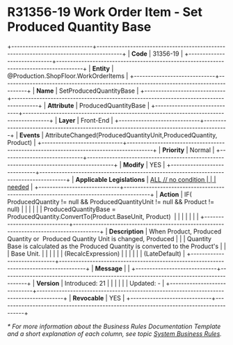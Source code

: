 ﻿---
erp.type: front-end-business-rule
erp.entity: Production.ShopFloor.WorkOrderItems
---

# R31356-19 Work Order Item  - Set Produced Quantity Base
+-----------------------------+---------------------------------------------------------------------------------------+
| **Code**                    | 31356-19                                                                              |
+-----------------------------+---------------------------------------------------------------------------------------+
| **Entity**                  | @Production.ShopFloor.WorkOrderItems                                                  |
+-----------------------------+---------------------------------------------------------------------------------------+
| **Name**                    | SetProducedQuantityBase                                                               |
+-----------------------------+---------------------------------------------------------------------------------------+
| **Attribute**               | ProducedQuantityBase                                                                  |
+-----------------------------+---------------------------------------------------------------------------------------+
| **Layer**                   | Front-End                                                                             |
+-----------------------------+---------------------------------------------------------------------------------------+
| **Events**                  | AttributeChanged(ProducedQuantityUnit,ProducedQuantity, Product)                      |
+-----------------------------+---------------------------------------------------------------------------------------+
| **Priority**                | Normal                                                                                |
+-----------------------------+---------------------------------------------------------------------------------------+
| **Modify**                  | YES                                                                                   |
+-----------------------------+---------------------------------------------------------------------------------------+
| **Applicable Legislations** | [ALL // no condition                                                                  |
|                             | needed](xref:applicable-legislations)                                                 |
+-----------------------------+---------------------------------------------------------------------------------------+
| **Action**                  | IF( ProducedQuantity != null && ProducedQuantityUnit != null && Product != null)      |
|                             |                                                                                       |
|                             | ProducedQuantityBase = ProducedQuantity.ConvertTo(Product.BaseUnit, Product)          |
|                             |                                                                                       |
|                             |                                                                                       |
+-----------------------------+---------------------------------------------------------------------------------------+
| **Description**             | When Product, Produced Quantity or  Produced Quantity Unit is changed, Produced       |
|                             | Quantity Base is calculated as the Produced Quantity is converted to the Product\'s   |
|                             | Base Unit.                                                                            |
|                             |                                                                                       |
|                             | (RecalcExpression)                                                                    |
|                             |                                                                                       |
|                             | (LateDefault)                                                                         |
+-----------------------------+---------------------------------------------------------------------------------------+
| **Message**                 |                                                                                       |
+-----------------------------+---------------------------------------------------------------------------------------+
| **Version**                 | Introduced: 21                                                                        |
|                             |                                                                                       |
|                             | Updated: -                                                                            |
+-----------------------------+---------------------------------------------------------------------------------------+
| **Revocable**               | YES                                                                                   |
+-----------------------------+---------------------------------------------------------------------------------------+

*\* For more information about the Business Rules Documentation Template and a short explanation of each column, see
topic [System Business Rules](../templates/template-description-system-business-rules.md).*
